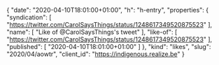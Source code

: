{
  "date": "2020-04-10T18:01:00+01:00",
  "h": "h-entry",
  "properties": {
    "syndication": [
      "https://twitter.com/CarolSaysThings/status/1248617349520875523"
    ],
    "name": [
      "Like of @CarolSaysThings's tweet"
    ],
    "like-of": [
      "https://twitter.com/CarolSaysThings/status/1248617349520875523"
    ],
    "published": [
      "2020-04-10T18:01:00+01:00"
    ]
  },
  "kind": "likes",
  "slug": "2020/04/aowtr",
  "client_id": "https://indigenous.realize.be"
}
